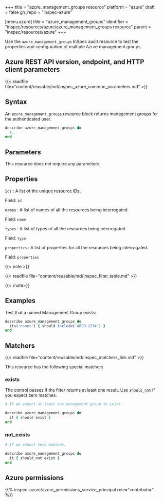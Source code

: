 +++
title = "azure_management_groups resource"
platform = "azure"
draft = false
gh_repo = "inspec-azure"

[menu.azure]
title = "azure_management_groups"
identifier = "inspec/resources/azure/azure_management_groups resource"
parent = "inspec/resources/azure"
+++

Use the `azure_management_groups` InSpec audit resource to test the properties and configuration of multiple Azure management groups.

## Azure REST API version, endpoint, and HTTP client parameters

{{< readfile file="content/reusable/md/inspec_azure_common_parameters.md" >}}

## Syntax

An `azure_management_groups` resource block returns management groups for the authenticated user.

```ruby
describe azure_management_groups do
  #...
end
```

## Parameters

This resource does not require any parameters.

## Properties

`ids`
: A list of the unique resource IDs.

  Field: `id`

`names`
: A list of names of all the resources being interrogated.

  Field: `name`

`types`
: A list of types of all the resources being interrogated.

  Field: `type`

`properties`
: A list of properties for all the resources being interrogated.

  Field: `properties`

{{< note >}}

{{< readfile file="content/reusable/md/inspec_filter_table.md" >}}

{{< /note>}}

## Examples

Test that a named Management Group exists:

```ruby
describe azure_management_groups do
  its('names') { should include('ABCD-1234') }
end
```

## Matchers

{{< readfile file="content/reusable/md/inspec_matchers_link.md" >}}

This resource has the following special matchers.

### exists

The control passes if the filter returns at least one result. Use `should_not` if you expect zero matches.

```ruby
# If we expect at least one management group to exist.

describe azure_management_groups do
  it { should exist }
end
```

### not_exists

```ruby
# If we expect zero matches.

describe azure_management_groups do
  it { should_not exist }
end
```

## Azure permissions

{{% inspec-azure/azure_permissions_service_principal role="contributor" %}}
